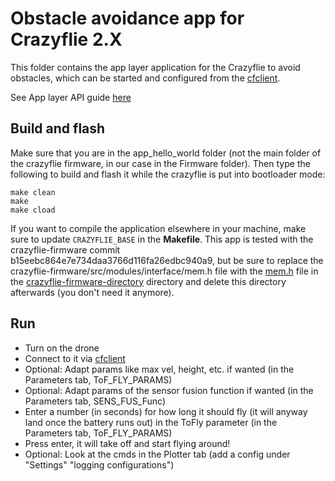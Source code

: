 # Obstacle avoidance app for Crazyflie 2.X

This folder contains the app layer application for the Crazyflie to avoid obstacles, which can be started and configured from the [cfclient](https://github.com/bitcraze/crazyflie-clients-python). 

See App layer API guide [here](https://www.bitcraze.io/documentation/repository/crazyflie-firmware/master/userguides/app_layer/)

## Build and flash

Make sure that you are in the app_hello_world folder (not the main folder of the crazyflie firmware, in our case in the Firmware folder). Then type the following to build and flash it while the crazyflie is put into bootloader mode:

```
make clean
make 
make cload
```

If you want to compile the application elsewhere in your machine, make sure to update ```CRAZYFLIE_BASE``` in the **Makefile**.
This app is tested with the crazyflie-firmware commit b15eebc864e7e734daa3766d116fa26edbc940a9, but be sure to replace the crazyflie-firmware/src/modules/interface/mem.h file with the <a href="https://git.ee.ethz.ch/pbl/FS2024/laurent_schroeder_392/-/blob/main/Firmware/crazyflie-firmware-directory/mem.h?ref_type=heads">mem.h</a> file in the <a href="https://git.ee.ethz.ch/pbl/FS2024/laurent_schroeder_392/-/tree/main/Firmware/crazyflie-firmware-directory?ref_type=heads">crazyflie-firmware-directory</a> directory and delete this directory afterwards (you don't need it anymore).

## Run

- Turn on the drone  
- Connect to it via <a href="https://www.bitcraze.io/documentation/repository/crazyflie-clients-python/master/">cfclient</a>
- Optional: Adapt params like max vel, height, etc. if wanted (in the Parameters tab, ToF_FLY_PARAMS)
- Optional: Adapt params of the sensor fusion function if wanted (in the Parameters tab, SENS_FUS_Func)
- Enter a number (in seconds) for how long it should fly (it will anyway land once the battery runs out) in the ToFly parameter (in the Parameters tab, ToF_FLY_PARAMS)
- Press enter, it will take off and start flying around!
- Optional: Look at the cmds in the Plotter tab (add a config under "Settings" "logging configurations")